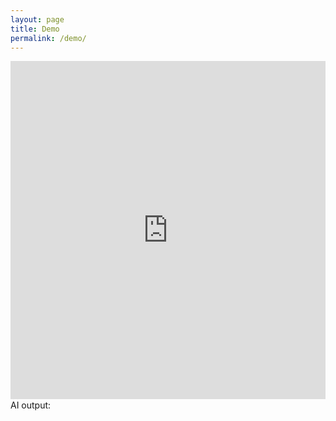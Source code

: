 ```yaml
---
layout: page
title: Demo
permalink: /demo/
---
```


<iframe title="TAB1" width="100%" height="541.25" src="https://app.fabric.microsoft.com/reportEmbed?reportId=a70e6e98-d2ec-4cbe-bfb8-0706a4f7bf0b&autoAuth=true&ctid=45f26ee5-f134-439e-bc93-e6c7e33d61c2" frameborder="0" allowFullScreen="true"></iframe> 
  
  <div>AI output: <div id="output"></div> </div>

  <script>
  fetch('https://choice-mudfish-excited.ngrok-free.app/execute', {
    method: 'GET',
    headers: {
      'ngrok-skip-browser-warning': '1',
    }
  })
          .then(response => {
            if (!response.ok) {
              throw new Error('Network response was not ok');
            }
            return response.text();
          })
          .then(data => {
            console.log(data);
            document.getElementById('output').innerText = data;
          })
          .catch(error => {
            console.error('Error:', error);
            document.getElementById('output').innerText = 'Error fetching data';
          });
</script>
